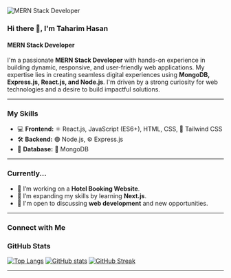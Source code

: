 ![MERN Stack Developer](https://media.licdn.com/dms/image/v2/D5616AQFF7EZZPeqUdA/profile-displaybackgroundimage-shrink_350_1400/B56ZiIcIhdHcAY-/0/1754635734069?e=1757548800&v=beta&t=N-0RQJPCrtnjLR6fSmtG88dXEfP9eYKPU3_bJDLO14I)


### Hi there 👋, I'm Taharim Hasan
#### MERN Stack Developer

I'm a passionate **MERN Stack Developer** with hands-on experience in building dynamic, responsive, and user-friendly web applications. My expertise lies in creating seamless digital experiences using **MongoDB, Express.js, React.js, and Node.js**. I'm driven by a strong curiosity for web technologies and a desire to build impactful solutions.

---

### My Skills

- 💻 **Frontend:** ⚛️ React.js, JavaScript (ES6+), HTML, CSS, 💨 Tailwind CSS
- 🛠️ **Backend:** 🟢 Node.js, ⚙️ Express.js
- 💾 **Database:** 🍃 MongoDB

---

### Currently...

- 🔭 I’m working on a **Hotel Booking Website**.
- 🌱 I’m expanding my skills by learning **Next.js**.
- 💬 I'm open to discussing **web development** and new opportunities.

---

### Connect with Me


### GitHub Stats

[![Top Langs](https://github-readme-stats.vercel.app/api/top-langs/?username=thmim&layout=compact)](https://github.com/anuraghazra/github-readme-stats)
[![GitHub stats](https://github-readme-stats.vercel.app/api?username=thmim&show_icons=true)](https://github.com/anuraghazra/github-readme-stats)
[![GitHub Streak](https://streak-stats.demolab.com/?user=thmim)](https://github.com/denver-code/github-streak-stats)

---
